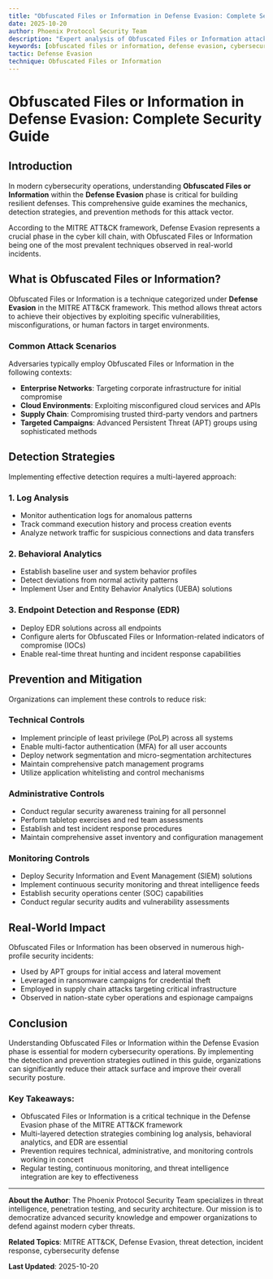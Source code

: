 ```yaml
---
title: "Obfuscated Files or Information in Defense Evasion: Complete Security Guide"
date: 2025-10-20
author: Phoenix Protocol Security Team
description: "Expert analysis of Obfuscated Files or Information attacks in Defense Evasion. Detection methods, prevention strategies, and real-world defense techniques."
keywords: [obfuscated files or information, defense evasion, cybersecurity, MITRE ATT&CK, threat detection]
tactic: Defense Evasion
technique: Obfuscated Files or Information
---
```


# Obfuscated Files or Information in Defense Evasion: Complete Security Guide

## Introduction

In modern cybersecurity operations, understanding **Obfuscated Files or Information** within the **Defense Evasion** phase is critical for building resilient defenses. This comprehensive guide examines the mechanics, detection strategies, and prevention methods for this attack vector.

According to the MITRE ATT&CK framework, Defense Evasion represents a crucial phase in the cyber kill chain, with Obfuscated Files or Information being one of the most prevalent techniques observed in real-world incidents.

## What is Obfuscated Files or Information?

Obfuscated Files or Information is a technique categorized under **Defense Evasion** in the MITRE ATT&CK framework. This method allows threat actors to achieve their objectives by exploiting specific vulnerabilities, misconfigurations, or human factors in target environments.

### Common Attack Scenarios

Adversaries typically employ Obfuscated Files or Information in the following contexts:

- **Enterprise Networks**: Targeting corporate infrastructure for initial compromise
- **Cloud Environments**: Exploiting misconfigured cloud services and APIs
- **Supply Chain**: Compromising trusted third-party vendors and partners
- **Targeted Campaigns**: Advanced Persistent Threat (APT) groups using sophisticated methods

## Detection Strategies

Implementing effective detection requires a multi-layered approach:

### 1. Log Analysis
- Monitor authentication logs for anomalous patterns
- Track command execution history and process creation events
- Analyze network traffic for suspicious connections and data transfers

### 2. Behavioral Analytics
- Establish baseline user and system behavior profiles
- Detect deviations from normal activity patterns
- Implement User and Entity Behavior Analytics (UEBA) solutions

### 3. Endpoint Detection and Response (EDR)
- Deploy EDR solutions across all endpoints
- Configure alerts for Obfuscated Files or Information-related indicators of compromise (IOCs)
- Enable real-time threat hunting and incident response capabilities

## Prevention and Mitigation

Organizations can implement these controls to reduce risk:

### Technical Controls
- Implement principle of least privilege (PoLP) across all systems
- Enable multi-factor authentication (MFA) for all user accounts
- Deploy network segmentation and micro-segmentation architectures
- Maintain comprehensive patch management programs
- Utilize application whitelisting and control mechanisms

### Administrative Controls
- Conduct regular security awareness training for all personnel
- Perform tabletop exercises and red team assessments
- Establish and test incident response procedures
- Maintain comprehensive asset inventory and configuration management

### Monitoring Controls
- Deploy Security Information and Event Management (SIEM) solutions
- Implement continuous security monitoring and threat intelligence feeds
- Establish security operations center (SOC) capabilities
- Conduct regular security audits and vulnerability assessments

## Real-World Impact

Obfuscated Files or Information has been observed in numerous high-profile security incidents:

- Used by APT groups for initial access and lateral movement
- Leveraged in ransomware campaigns for credential theft
- Employed in supply chain attacks targeting critical infrastructure
- Observed in nation-state cyber operations and espionage campaigns

## Conclusion

Understanding Obfuscated Files or Information within the Defense Evasion phase is essential for modern cybersecurity operations. By implementing the detection and prevention strategies outlined in this guide, organizations can significantly reduce their attack surface and improve their overall security posture.

### Key Takeaways:

- Obfuscated Files or Information is a critical technique in the Defense Evasion phase of the MITRE ATT&CK framework
- Multi-layered detection strategies combining log analysis, behavioral analytics, and EDR are essential
- Prevention requires technical, administrative, and monitoring controls working in concert
- Regular testing, continuous monitoring, and threat intelligence integration are key to effectiveness

---

**About the Author**: The Phoenix Protocol Security Team specializes in threat intelligence, penetration testing, and security architecture. Our mission is to democratize advanced security knowledge and empower organizations to defend against modern cyber threats.

**Related Topics**: MITRE ATT&CK, Defense Evasion, threat detection, incident response, cybersecurity defense

**Last Updated**: 2025-10-20

